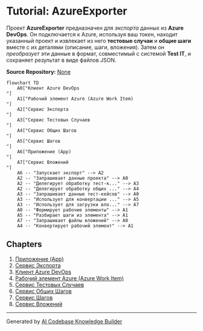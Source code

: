 # Tutorial: AzureExporter

Проект **AzureExporter** предназначен для *экспорта* данных из **Azure DevOps**.
Он подключается к Azure, используя ваш *токен*, находит указанный проект и извлекает из него **тестовые случаи** и **общие шаги** вместе с их деталями (описание, шаги, вложения).
Затем он *преобразует* эти данные в формат, совместимый с системой **Test IT**, и сохраняет результат в виде файлов JSON.


**Source Repository:** [None](None)

```mermaid
flowchart TD
    A0["Клиент Azure DevOps
"]
    A1["Рабочий элемент Azure (Azure Work Item)
"]
    A2["Сервис Экспорта
"]
    A3["Сервис Тестовых Случаев
"]
    A4["Сервис Общих Шагов
"]
    A5["Сервис Шагов
"]
    A6["Приложение (App)
"]
    A7["Сервис Вложений
"]
    A6 -- "Запускает экспорт" --> A2
    A2 -- "Запрашивает данные проекта" --> A0
    A2 -- "Делегирует обработку тест-к..." --> A3
    A2 -- "Делегирует обработку общих ..." --> A4
    A3 -- "Запрашивает данные тест-кейсов" --> A0
    A3 -- "Использует для конвертации ..." --> A5
    A3 -- "Использует для загрузки вло..." --> A7
    A0 -- "Формирует рабочие элементы" --> A1
    A5 -- "Разбирает шаги из элемента" --> A1
    A7 -- "Запрашивает файлы вложений" --> A0
    A4 -- "Конвертирует рабочий элемент" --> A1
```

## Chapters

1. [Приложение (App)
](01_приложение__app__.md)
2. [Сервис Экспорта
](02_сервис_экспорта_.md)
3. [Клиент Azure DevOps
](03_клиент_azure_devops_.md)
4. [Рабочий элемент Azure (Azure Work Item)
](04_рабочий_элемент_azure__azure_work_item__.md)
5. [Сервис Тестовых Случаев
](05_сервис_тестовых_случаев_.md)
6. [Сервис Общих Шагов
](06_сервис_общих_шагов_.md)
7. [Сервис Шагов
](07_сервис_шагов_.md)
8. [Сервис Вложений
](08_сервис_вложений_.md)


---

Generated by [AI Codebase Knowledge Builder](https://github.com/The-Pocket/Tutorial-Codebase-Knowledge)